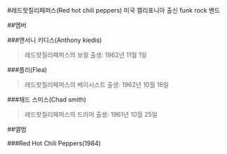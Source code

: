 #레드핫칠리페퍼스(Red hot chili peppers)
미국 캘리포니아 출신 funk rock 밴드

##멤버

###앤서니 키디스(Anthony kiedis)

>레드핫칠리페퍼스의 보컬
>출생: 1962년 11월 1일

###플리(Flea)

>레드핫칠리페퍼스의 베이시스트
>출생: 1962년 10월 16일

###채드 스미스(Chad smith)

>레드핫칠리페퍼스의 드러머
>출생: 1961년 10월 25일

##앨범

###Red Hot Chili Peppers(1984)